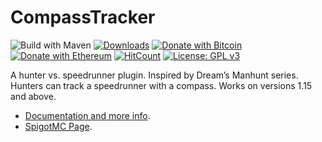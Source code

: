 # CompassTracker
![Build with Maven](https://github.com/hyperdefined/CompassTracker/workflows/Java%20CI%20with%20Maven/badge.svg) [![Downloads](https://img.shields.io/github/downloads/hyperdefined/CompassTracker/total?logo=github)](https://github.com/hyperdefined/CompassTracker/releases) [![Donate with Bitcoin](https://en.cryptobadges.io/badge/micro/1F29aNKQzci3ga5LDcHHawYzFPXvELTFoL)](https://en.cryptobadges.io/donate/1F29aNKQzci3ga5LDcHHawYzFPXvELTFoL) [![Donate with Ethereum](https://en.cryptobadges.io/badge/micro/0x0f58B66993a315dbCc102b4276298B5Ff8895F41)](https://en.cryptobadges.io/donate/0x0f58B66993a315dbCc102b4276298B5Ff8895F41)  [![HitCount](http://hits.dwyl.com/hyperdefined/CompassTracker.svg)](http://hits.dwyl.com/hyperdefined/CompassTracker) [![License: GPL v3](https://img.shields.io/badge/License-GPLv3-blue.svg)](https://www.gnu.org/licenses/gpl-3.0)

A hunter vs. speedrunner plugin. Inspired by Dream’s Manhunt series. Hunters can track a speedrunner with a compass. Works on versions 1.15 and above.

- [Documentation and more info](https://hyper.lol/minecraft-plugins/compasstracker/).
- [SpigotMC Page](https://www.spigotmc.org/resources/compasstracker.79938/).
